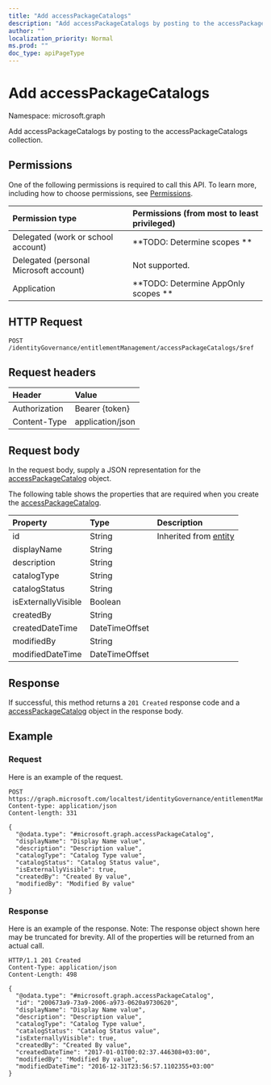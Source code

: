 ```yaml
---
title: "Add accessPackageCatalogs"
description: "Add accessPackageCatalogs by posting to the accessPackageCatalogs collection."
author: ""
localization_priority: Normal
ms.prod: ""
doc_type: apiPageType
---
```


# Add accessPackageCatalogs

Namespace: microsoft.graph

Add accessPackageCatalogs by posting to the accessPackageCatalogs collection.

## Permissions
One of the following permissions is required to call this API. To learn more, including how to choose permissions, see [Permissions](/concepts/permissions-reference.md).

|Permission type|Permissions (from most to least privileged)|
|:---|:---|
|Delegated (work or school account)|**TODO: Determine scopes **|
|Delegated (personal Microsoft account)|Not supported.|
|Application|**TODO: Determine AppOnly scopes **|

## HTTP Request
<!-- {
  "blockType": "ignored"
}
-->
``` http
POST /identityGovernance/entitlementManagement/accessPackageCatalogs/$ref
```

## Request headers
|Header|Value|
|:---|:---|
|Authorization|Bearer {token}|
|Content-Type|application/json|

## Request body
In the request body, supply a JSON representation for the [accessPackageCatalog](../resources/accesspackagecatalog.md) object.

The following table shows the properties that are required when you create the [accessPackageCatalog](../resources/accesspackagecatalog.md).

|Property|Type|Description|
|:---|:---|:---|
|id|String| Inherited from [entity](../resources/entity.md)|
|displayName|String||
|description|String||
|catalogType|String||
|catalogStatus|String||
|isExternallyVisible|Boolean||
|createdBy|String||
|createdDateTime|DateTimeOffset||
|modifiedBy|String||
|modifiedDateTime|DateTimeOffset||



## Response
If successful, this method returns a `201 Created` response code and a [accessPackageCatalog](../resources/accesspackagecatalog.md) object in the response body.

## Example

### Request
Here is an example of the request.
<!-- {
  "blockType": "request",
  "name": "create_accesspackagecatalog_from_accesspackagecatalogs"
}
-->
``` http
POST https://graph.microsoft.com/localtest/identityGovernance/entitlementManagement/accessPackageCatalogs
Content-type: application/json
Content-length: 331

{
  "@odata.type": "#microsoft.graph.accessPackageCatalog",
  "displayName": "Display Name value",
  "description": "Description value",
  "catalogType": "Catalog Type value",
  "catalogStatus": "Catalog Status value",
  "isExternallyVisible": true,
  "createdBy": "Created By value",
  "modifiedBy": "Modified By value"
}
```

### Response
Here is an example of the response. Note: The response object shown here may be truncated for brevity. All of the properties will be returned from an actual call.
<!-- {
  "blockType": "response",
  "truncated": true,
  "@odata.type": "microsoft.graph.accesspackagecatalog"
}
-->
``` http
HTTP/1.1 201 Created
Content-Type: application/json
Content-Length: 498

{
  "@odata.type": "#microsoft.graph.accessPackageCatalog",
  "id": "200673a9-73a9-2006-a973-0620a9730620",
  "displayName": "Display Name value",
  "description": "Description value",
  "catalogType": "Catalog Type value",
  "catalogStatus": "Catalog Status value",
  "isExternallyVisible": true,
  "createdBy": "Created By value",
  "createdDateTime": "2017-01-01T00:02:37.446308+03:00",
  "modifiedBy": "Modified By value",
  "modifiedDateTime": "2016-12-31T23:56:57.1102355+03:00"
}
```

